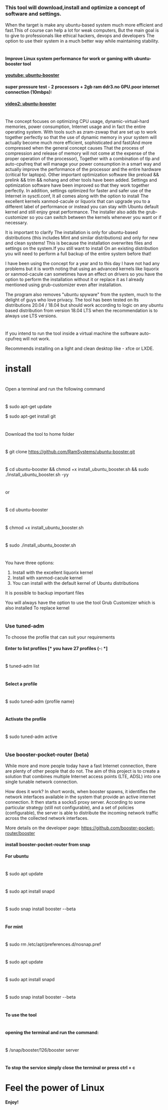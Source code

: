 


#
### This tool will download,install and optimize a concept of software and settings.
When the target
is make any ubuntu-based system much more efficient and fast.This of course can help a lot for weak computers,
But the main goal is to give to professionals like ethical hackers, devops and developers The option to use
their system in a much better way while maintaining stability.

#
#### Improve Linux system performance for work or gaming with ubuntu-booster tool
#### [youtube: ubuntu-booster](https://www.youtube.com/watch?v=0RiEPVIc6jQ)

#### super pressure test - 2 processors + 2gb ram ddr3.no GPU.poor internet connection (10mbps):
#### [video2: ubuntu-booster](https://vimeo.com/612487052)
#

The concept focuses on optimizing CPU usage, dynamic-virtual-hard memories, power consumption,
Internet usage and in fact the entire operating system.
With tools such as zram-zswap that are set up to work together perfectly so that the use of dynamic memory
in your system will actually become much more efficient, sophisticated and fast(And more compressed when the general concept causes
That the process of compression and release of memory will not come at the expense of the proper operation of the processor),
Together with a combination of tlp and auto-cpufreq that will manage your power consumption in a smart way and actually
improve the performance of the processor and the entire hardware (critical for laptops).
Other important optimization software like preload && prelink && trim && nohang and other tools have been added.
Settings and optimization software have been improved so that they work together perfectly.
In addition, settings optimized for faster and safer use of the Internet in sysctl.conf,
It all comes along with the option to install The excellent kernels xanmod-cacule or liquorix that can upgrade you to a different label of performance or instead you can stay with
Ubuntu default kernel and still enjoy great performance.
The installer also adds the grub-customizer so you can switch between the kernels whenever you want or if necessary.

It is important to clarify
The installation is only for ubuntu-based distributions (this includes Mint and similar distributions) and only for new and clean systems!
This is because the installation overwrites files and settings on the system.If you still want to install
On an existing distribution you will need to perform a full backup of the entire system before that!

I have been using the concept for a year and to this day I have not had any problems
but it is worth noting that using an advanced kernels like liquorix or xanmod-cacule can sometimes have an effect
on drivers so you have the option to perform the installation without it
or replace it as I already mentioned using grub-customizer even after installation.

The program also removes "ubuntu spyware" from the system, much to the delight of guys who love privacy.
The tool has been tested on lts distributions 20.04 / 18.04 but should work according to logic on any
ubuntu based distribution from version 18.04 LTS when the recommendation is to always use LTS versions.

#
If you intend to run the tool inside a virtual machine the software auto-cpufreq will not work.

Recommends installing on a light and clean desktop like - xfce or LXDE. 
#



# install

#
Open a terminal and run the following command
#
$ sudo apt-get update

$ sudo apt-get install git
#
Download the tool to home folder
#
$ git clone https://github.com/RamSystems/ubuntu-booster.git 

#
$ cd ubuntu-booster &&  chmod +x install_ubuntu_booster.sh &&  sudo ./install_ubuntu_booster.sh -yy
#

or

#

$ cd ubuntu-booster
#
$ chmod +x install_ubuntu_booster.sh
#
$ sudo ./install_ubuntu_booster.sh
#

You have three options:
1. Install with the excellent liquorix kernel
2. Install with xanmod-cacule kernel
3. You can install with the default kernel of Ubuntu distributions

It is possible to backup important files 

You will always have the option to use the tool
Grub Customizer which is also installed
To replace kernel

#
### Use tuned-adm
To choose the profile that can suit your requirements 

#### Enter to list profiles [* you have 27 profiles (-: *]
#
$ tuned-adm list
#
#### Select a profile
#
$ sudo tuned-adm {profile name}
#
#### Activate the profile 
#
$ sudo tuned-adm active
# 
#



### Use booster-pocket-router (beta)

While more and more people today have a fast Internet connection,
there are plenty of other people that do not.
The aim of this project is to create a solution that combines multiple
Internet access points (LTE, ADSL) into one single tunable network connection.

How does it work?
In short words, when booster spawns,
it identifies the network interfaces available in the system that provide an 
active internet connection. It then starts a socks5 proxy server.
According to some particular strategy (still not configurable),
and a set of policies (configurable),
the server is able to distribute the incoming
network traffic across the collected network interfaces.

More details on the developer page:
https://github.com/booster-pocket-router/booster 

#### install booster-pocket-router from snap

#### For ubuntu

#
$ sudo apt update
#
$ sudo apt install snapd
#
$ sudo snap install booster --beta

#
#### For mint

#
$ sudo rm /etc/apt/preferences.d/nosnap.pref
#
$ sudo apt update
#
$ sudo apt install snapd
#
$ sudo snap install booster --beta
#
#### To use the tool
#
#### opening the terminal and run the command:
#
$  /snap/booster/126/booster server
#
#### To stop the service simply close the terminal or press ctrl + c 
#
#
#
# Feel the power of Linux 

#### Enjoy!

